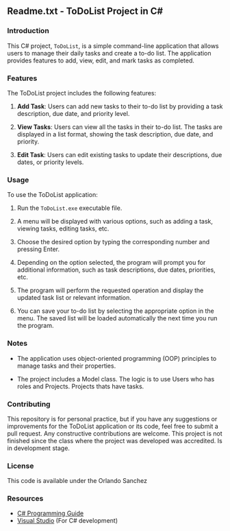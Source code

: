 ## Readme.txt - ToDoList Project in C#

### Introduction

This C# project, `ToDoList`, is a simple command-line application that allows users to manage their daily tasks and create a to-do list. The application provides features to add, view, edit, and mark tasks as completed.

### Features

The ToDoList project includes the following features:

1. **Add Task**: Users can add new tasks to their to-do list by providing a task description, due date, and priority level.

2. **View Tasks**: Users can view all the tasks in their to-do list. The tasks are displayed in a list format, showing the task description, due date, and priority.

3. **Edit Task**: Users can edit existing tasks to update their descriptions, due dates, or priority levels.



### Usage

To use the ToDoList application:

1. Run the `ToDoList.exe` executable file.

2. A menu will be displayed with various options, such as adding a task, viewing tasks, editing tasks, etc.

3. Choose the desired option by typing the corresponding number and pressing Enter.

4. Depending on the option selected, the program will prompt you for additional information, such as task descriptions, due dates, priorities, etc.

5. The program will perform the requested operation and display the updated task list or relevant information.

6. You can save your to-do list by selecting the appropriate option in the menu. The saved list will be loaded automatically the next time you run the program.

### Notes

- The application uses object-oriented programming (OOP) principles to manage tasks and their properties.

- The project includes a Model class. The logic is to use Users who has roles and Projects. Projects thats have tasks.
### Contributing

This repository is for personal practice, but if you have any suggestions or improvements for the ToDoList application or its code, feel free to submit a pull request. Any constructive contributions are welcome.
This project is not finished since the class where the project was developed was accredited. Is in development stage.

### License

This code is available under the Orlando Sanchez

### Resources

- [C# Programming Guide](https://docs.microsoft.com/en-us/dotnet/csharp/programming-guide/)
- [Visual Studio](https://visualstudio.microsoft.com/) (For C# development)
